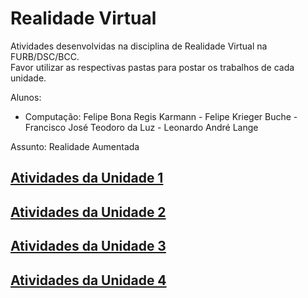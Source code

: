 # Realidade Virtual

Atividades desenvolvidas na disciplina de Realidade Virtual na FURB/DSC/BCC.  
Favor utilizar as respectivas pastas para postar os trabalhos de cada unidade.  

Alunos:  

- Computação: Felipe Bona Regis Karmann - Felipe Krieger Buche - Francisco José Teodoro da Luz - Leonardo André Lange  

Assunto: Realidade Aumentada  

## [Atividades da Unidade 1](unidade_1 "Atividades da Unidade 1")  

## [Atividades da Unidade 2](unidade_2 "Atividades da Unidade 2")  

## [Atividades da Unidade 3](unidade_3 "Atividades da Unidade 3")  

## [Atividades da Unidade 4](unidade_4 "Atividades da Unidade 4")  
